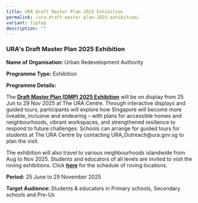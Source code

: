 ```yaml
---
title: URA Draft Master Plan 2025 Exhibition
permalink: /ura-draft-master-plan-2025-exhibition/
variant: tiptap
description: ""
---
```

<h3>URA's Draft Master Plan 2025 Exhibition</h3>
<p><strong>Name of Organisation: </strong>Urban Redevelopment Authority</p>
<p><strong>Programme Type:</strong> Exhibition</p>
<p><strong>Programme Details:</strong>
</p>
<p>The <strong><a href="https://go.gov.sg/URADraftMasterPlan" rel="noopener noreferrer nofollow" target="_blank">Draft Master Plan (DMP) 2025 Exhibition</a></strong> will
be on display from 25 Jun to 29 Nov 2025 at The URA Centre. Through interactive
displays and guided tours, participants will explore how Singapore will
become more liveable, inclusive and endearing – with plans for accessible
homes and neighbourhoods, vibrant workspaces, and strengthened resilience
to respond to future challenges. Schools can arrange for guided tours for
students at The URA Centre by contacting <a rel="noopener noreferrer nofollow" target="_blank">URA_Outreach@ura.gov.sg</a> to
plan the visit.</p>
<p>The exhibition will also travel to various neighbourhoods islandwide from
Aug to Nov 2025. Students and educators of all levels are invited to visit
the roving exhibitions. Click <strong><a href="https://go.gov.sg/dmp2025exhibitionposter" rel="noopener noreferrer nofollow" target="_blank">here</a></strong> for
the schedule of roving locations.</p>
<p><strong>Period:</strong> 25 June to 29 November 2025</p>
<p><strong>Target Audience: </strong>Students &amp; educators in Primary
schools, Secondary schools and Pre-Us</p>
<p></p>
<p></p>